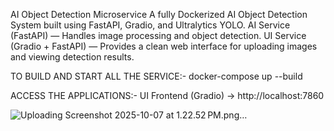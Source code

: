 AI Object Detection Microservice
A fully Dockerized AI Object Detection System built using FastAPI, Gradio, and Ultralytics YOLO.
AI Service (FastAPI) — Handles image processing and object detection.
UI Service (Gradio + FastAPI) — Provides a clean web interface for uploading images and viewing detection results.

TO BUILD AND START ALL THE SERVICE:-
docker-compose up --build

ACCESS THE APPLICATIONS:-
UI Frontend (Gradio) → http://localhost:7860






![Uploading Screenshot 2025-10-07 at 1.22.52 PM.png…]()

